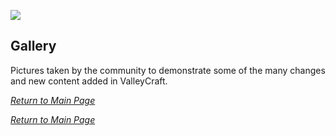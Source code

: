 ![](https://github.com/l1nkl3/ValleyCraft/blob/gh-pages/wiki-images/banner_gallery.png)

## Gallery

Pictures taken by the community to demonstrate some of the many changes and new content added in ValleyCraft.

_[Return to Main Page](https://github.com/l1nkl3/ValleyCraft/blob/gh-pages/docs/README.md)_

_[Return to Main Page](https://github.com/l1nkl3/ValleyCraft/blob/gh-pages/docs/README.md)_
